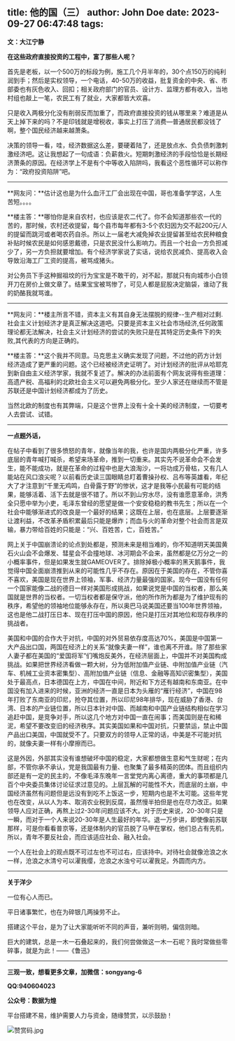 title: 他的国（三）
author: John Doe
date: 2023-09-27 06:47:48
tags:
---
**文：大江宁静**<!--more-->

**在这些政府直接投资的工程中，富了那些人呢？**

首先是老板，以一个500万的标段为例，施工几个月半年的，30个点150万的纯利润到手；然后是实权领导，一个电话，40-50万的收益，批复资金的中央、省、市部委也有灰色收入、回扣；相关政府部门的官员、设计方、监理方都有收入，当地村组也敲上一笔，农民工有了就业，大家都皆大欢喜。

只是收入两极分化没有削弱反而加重了，而政府直接投资的钱从哪里来？难道是从天上掉下来的吗？不是印钱就是增税收，事实上打压了消费—普通居民都没钱了啊，整个国民经济越来越萧条。

决策的领导一看，哇，经济数据这么差，要硬着陆了，还是放点水、负负债刺激刺激经济吧。这让我想起了一句成语：负薪救火。短期刺激经济的手段恰恰是长期经济萧条的原因。在经济学上不是有个中等收入陷阱吗，我看这个恶性循环可以称作为：“政府投资陷阱”吧。
- - -
**网友问：**估计这也是为什么血汗工厂会出现在中国，哥也准备学学这，人生苦短。。。。

**楼主答：**哪怕你是来自农村，也应该是农二代了。你不会知道那些农一代的苦的，那时候，农村还收提留，每个县市每年都有3-5个农妇因为交不起200元/人的提留而跳河或者喝农药自杀。所以上一届老大减免掉农业提留甚至给农民种粮食补贴时候农民是如何感恩戴德，只是农民没什么影响力。而且一个社会一方负担减少了，另一方负担就要增加。有个经济学家说了实话，说给农民减负、提高收入会导致沿海工厂工资的提高，被骂成猪头。

对公务员下手这种掘祖坟的行为宝宝是不敢干的，对不起，那就只有向城市小白领开刀在房价上做文章了。结果宝宝被骂惨了，可见人都是屁股决定脑袋，谁动了我的奶酪我就骂谁。
- - -

**网友问：**楼主所言不错，资本主义有其自身无法摆脱的规律--生产相对过剩.社会主义计划经济才是真正解决这道吧。只要是资本主义社会市场经济,任何政策理论都无法解决，社会主义计划经济的尝试的失败只是在其特定历史条件下的失败,其代表的方向是正确的。

**楼主答：**这个我并不同意。马克思主义确实发现了问题，不过他的药方计划经济造成了更严重的问题。这个已经被经济史证明了。对计划经济的批评从哈耶克到新自由主义经济学家，我就不复述了。解决的办法前面有个网友说得有些道理：高遗产税、高福利的北欧社会主义可以避免两极分化。至少人家还在继续而不管是苏联还是中国计划经济都成为了历史。

当然北欧的制度也有其弊端，只是这个世界上没有十全十美的经济制度，一切要考人去尝试、试错。
- - -
**一点题外话，**

在帖子中看到了很多愤怒的青年，就像当年的我，也许是国内两极分化严重，许多底层的青年喊打喊杀，希望来场革命，推到一切重来。其实先不说革命会不会发生，能不能成功，就是在革命的过程中也是大浪淘沙，一将功成万骨枯，又有几人能站在风口浪尖呢？以前看历史读三国眼睛总盯着曹操孙权、吕布等英雄看，年纪大了才注意到“千里无鸡鸣，白骨露于野”的惨状，这才是我等小民最有可能的结果，能够活着、活下去就是很不错了。所以不到山穷水尽，没有谁愿意革命，洪秀全只愿中举为小吏，毛泽东曾经的愿望是做一个安安稳稳的教书先生；所以在一个社会中能够渐进式的改良是一个最好的结果；这既在上层，也在底层。上层要逐渐让渡利益，不改革矛盾积累最后只能是爆炸；而血与火的革命对整个社会而言是双输，暴力带给百姓的只能是：“兴、百姓苦，亡，百姓苦。”

网上关于中国崩溃论的论点到处都是，预测未来是相当难的，你不知道明天美国黄石火山会不会爆发、彗星会不会撞地球、冰河期会不会来，虽然都是亿万分之一的小概率事件，但是如果发生就GAMEOVER了。排除掉极小概率的黑天鹅事件，我觉得中国全面崩溃推到从来的可能性几乎不存在。原因在于美国的存在，不管你喜不喜欢，美国是现在世界上领袖，军事、经济力量最强的国家。现今一国没有任何一个国家能像二战的德日一样对美国形成挑战，如果说党是中国的当权者，那么美国就是世界的当权者。一切当权者都是保守派，他的所作所为都是为了维护现有的秩序，希望他的领袖地位能够永存在，所以奥巴马说美国还要当100年世界领袖，这也是他二战打压日本、现在打压中国的原因，他只是打压对其地位和现存秩序的挑战者。

美国和中国的合作大于对抗，中国的对外贸易依存度高达70%，美国是中国第一大产品出口国，两国在经济上的关系“就像夫妻一样”，谁也离不开谁。除了那些家人妻子都在美国的“爱国将军”们嘴炮反美外，在经济层面上，中国并不对美国构成挑战。如果把世界经济看做一颗大树，分为低附加值产业链、中附加值产业链（汽车、机械工业资本密集型）、高附加值产业链（信息、金融等高知识密集型），美国处于最高点，日本德国在上方，中国在中间，附近和下方还有越南和东南亚。在中国没有加入进来的时候，亚洲的经济一直是日本为头雁的“雁行经济”，中国在98年打败了东南亚的印尼，抢夺其位置，所以印尼98年排华，现在威胁了香港、台湾、日本的产业链位置，所以日本针对中国、而越南和中国产业链结构相似在学习追赶中国，是竞争对手，所以这几个地方对中国一直在闹事；而美国则是在和稀泥，希望不要改变旧的经济秩序。其实美国如果和中国对抗，只要禁运，禁止中国产品出口美国，中国就受不了。只要双方的领导人正常的话，中美是不可能对抗的，就像夫妻一样有小摩擦而已。

这是外因，外部其实没有谁想破坏中国的稳定，大家都想做生意和气生财呢；在内部，不管你承不承认，党是我国最有力量、也聚集了最多精英的团体。而且组织内部还是有一定的民主的，不像毛泽东晚年一言堂党内离心离德，重大的事项都是几百个中央委员集体讨论征求过意见的。上层瓦解的可能性不大，而底层的土崩，中国经济虽然有问题但是远没有到吃不上饭这一步，短期内也是不太可能。这些年党也在改变，从以人为本、取消农业税到反腐，虽然慢半拍但是也在尽力改正。如果领导人应对正确，再熬上过2-30年问题应该不大。对于历史来说，20-30年只是一瞬，而对于一个人来说20-30年是人生最好的年华。退一万步讲，即使像前苏联那样，可是你看看普京等，还是体制内的官员脱了马甲在掌权，他们总占有先机，所以，青年不要反社会，而应该适应社会、融入社会。

一个人在社会上的观点既不可过左也不可过右，应该持中。对待社会就像沧浪之水一样，沧浪之水清兮可以濯我缨，沧浪之水浊兮可以濯我足。外圆而内方。
- - -
**关于洋少**

一位有心人而已。

平日诸事繁忙，也在为碎银几两操劳不止。

搭建这个平台，是为了让大家能听听不同的声音，兼听则明，偏信则暗。

巨大的建筑，总是一木一石叠起来的，我们何尝做做这一木一石呢？我时常做些零碎事，就是为此！——《鲁迅》

---

**三观一致，想看更多文章，加微信：songyang-6**

**QQ:940604023**

**公众号：数据为煌** 

平台搭建不易，维护需要人力与资金，随缘赞赏，以示鼓励！

![赞赏码.jpg](/images/zanshang.jpg)